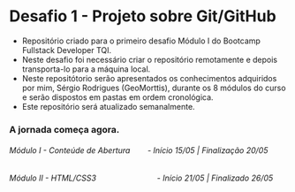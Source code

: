 # Desafio 1 - Projeto sobre Git/GitHub

- Repositório criado para o primeiro desafio Módulo I do Bootcamp Fullstack Developer TQI.
- Neste desafio foi necessário criar o repositório remotamente e depois transporta-lo para a máquina local.
- Neste repositótorio serão apresentados os conhecimentos adquiridos por mim, Sérgio Rodrigues (GeoMorttis), durante os 8 módulos do curso e serão dispostos em pastas em ordem cronológica.
- Este repositório será atualizado semanalmente.

### A jornada começa agora.

###### Módulo I - Conteúde de Abertura        - Início 15/05 | Finalização 20/05

###### Módulo II - HTML/CSS3                            - Início 21/05 | Finalizado 26/05
